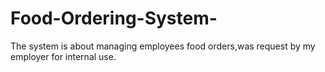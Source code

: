 # Food-Ordering-System-
The system is about managing employees food orders,was request by my employer for internal use.
